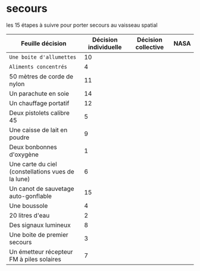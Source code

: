 # secours
les 15 étapes à suivre pour porter secours au vaisseau spatial

Feuille décision | Décision individuelle |Décision collective | NASA |
--- | --- | --- | --- |
`Une boite d'allumettes`|10  |  |
`Aliments concentrés`|4  |  |
50 mètres de corde de nylon |11  |  |
Un parachute en soie |14  |  |
Un chauffage portatif |12  |  |
Deux pistolets calibre 45 |5  |  |
Une caisse de lait en poudre |9 |
Deux bonbonnes d'oxygène | 1 | 
Une carte du ciel (constellations vues de la lune) |6 |  
Un canot de sauvetage auto-gonflable |15 |  |
Une boussole | 4 |
20 litres d'eau | 2 | 
Des signaux lumineux |8 |  
Une boite de premier secours | 3 | 
Un émetteur récepteur FM à piles solaires |7 |  |
 
